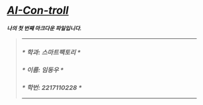# <u> <em> AI-Con-troll </u>

#### 나의 첫 번째 마크다운 파일입니다.
> * * *  
> ### * 학과: 스마트팩토리    *
> ### * 이름: 임동우    *
> ### * 학번: 2217110228 *    
>  * * *

